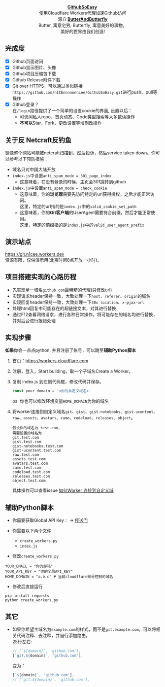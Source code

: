 <p align="center">
      <strong>
        <a href="https://github.com/nICEnnnnnnnLee/GithubSoEasy" target="_blank">GithubSoEasy</a>&nbsp;
      </strong>
  <br>
        使用Cloudflare Workers代理加速Github访问
  <br>
      源自<strong>
        <a href="https://github.com/ButterAndButterfly" target="_blank">ButterAndButterfly</a><br>
      </strong>  
        Butter, 寓意宅男; Butterfly, 寓意美好的事物。 
        <br/> 美好的世界由我们创造!  
</p>


## 完成度  
- [x] Github页面访问  
- [x] Github显示图片、头像  
- [x] Github项目压缩包下载  
- [x] Github Release附件下载  
- [x] Git over HTTPS，可以通过类似链接`https://github.com/nICEnnnnnnnLee/GithubSoEasy.git`进行push、pull等操作  
- [x] Github登录？  
在`/login`路径提供了一个简单的设置cookie的界面, 设置以后：
  + 可访问私人repo、首页动态、Code类型搜索等大多数读操作
  + **不可以**Star、Fork、更改设置等增删改操作    

## 关于反 Netcraft反钓鱼
  镜像整个网站可能被netcraft扫描到，然后投诉，然后service taken down。你可以参考以下预防措施：  
  + 域名只对中国大陆开放  
  + `index.js`中设置`anti_spam_mode = 301_page_index`  
    + 这意味着，在没有登录的时候，主页会301跳转到github
  + `index.js`中设置`anti_spam_mode = check_cookie`  
    + 这意味着，你的**浏览器**需要先访问特定的url获得授权，之后才能正常访问。  
    这里，特定的url指的是`index.js`中的`valid_cookie_set_path`
    + 这意味着，你的**Git客户端**的UserAgent需要符合前缀，然后才能正常使用。  
    这里，特定的前缀指的是`index.js`中的`valid_user_agent_prefix`

## 演示站点  
<https://git.n1cee.workers.dev>  
资源有限，仅供演示用(北京时间8点开放一小时)。  

## 项目搭建实现的心路历程  
+ 先实现单一域名`github.com`最粗糙的代理(只修改url)  
+ 实现请求header保持一致，大致处理一下`host`、`referer`、`origin`的域名  
+ 实现回复header保持一致，大致处理一下`30x location`、`x-pjax-url`  
+ 处理html回复中可能存在的超链接文本，对其进行替换  
+ 通过F12查看网络请求，进行各种日常操作，将可能存在的域名均进行替换，并对后台进行报错处理  


## 实现步骤  
**如果**你会一点点python, 并且注册了账号，可以跳至**辅助Python脚本**
1. 首页：https://workers.cloudflare.com
2. 注册，登入，Start building，取一个子域名Create a Worker。
3. 复制 index.js 到左侧代码框，修改代码并保存。  
    ```js
    const your_domain = '<你的自定义域名>'
    ```
    ps: 你也可以修改环境变量`HOME_DOMAIN`为你的域名

4. 将worker连接到自定义域名`git`、`gist`、`gist-notebooks`、`gist-ucontent`、`raw`、`assets`、`avatars`、`camo`、`codeload`、`releases`、`object`。  
    ```
    假设你的域名为 test.com,
    需要设置的域名为
    git.test.com
    gist.test.com
    gist-notebooks.test.com
    gist-ucontent.test.com
    raw.test.com
    assets.test.com
    avatars.test.com
    camo.test.com
    codeload.test.com
    releases.test.com
    object.test.com
    ```
    具体操作可以查看issue [如何Worker 连接到自定义域](https://github.com/nICEnnnnnnnLee/GithubSoEasy/issues/3)



## 辅助Python脚本  
+ 你需要获取Global API Key： -> [传送门](https://dash.cloudflare.com/profile/api-tokens)
+ 你需要以下两个文件
  + `create_workers.py`
  + `index.js`

+ 修改`create_workers.py`
```
YOUR_EMAIL = "你的邮箱"
YOUR_API_KEY = "你的全局API_KEY"
HOME_DOMAIN = "a.b.c" # 当前cloudflare账号控制的域名
```

+ 修改后直接运行
```
pip install requests
python create_workers.py
```

## 其它
+ 如果你希望主域名为`example.com`的样式，而不是`git.example.com`，可以将相关代码注释、去注释，并自行添加路由。  
  25行左右:
  ```js
  // [`${domain}`, 'github.com'],
  [`git.${domain}`, 'github.com'],
  ```
  变为：
  ```js
  [`${domain}`, 'github.com'],
  // [`git.${domain}`, 'github.com'],
  ```

